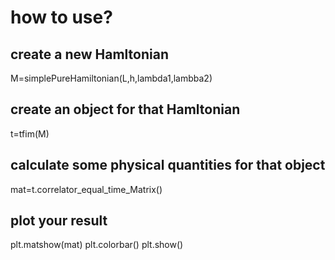 # how to use?
## create a new Hamltonian
M=simplePureHamiltonian(L,h,lambda1,lambba2)

## create an object for that Hamltonian
t=tfim(M)

## calculate some physical quantities for that object
mat=t.correlator_equal_time_Matrix()

## plot your result
plt.matshow(mat)
plt.colorbar()
plt.show()
